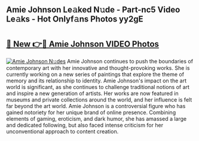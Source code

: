 ## Amie Johnson Le𝚊ked N𝚞de - Part-nc5 Video Le𝚊ks - Hot Onlyf𝚊ns Photos yy2gE

# <h2><a href="http://ac40938.deff.icu/?id=Amie+Johnson">🔗 New 👉🔴 Amie Johnson VIDEO Photos</a></h2>

[![Amie Johnson N𝚞des](https://i.imgur.com/rIISA9y.gif)](http://ac40938.deff.icu/?id=Amie+Johnson)
Amie Johnson continues to push the boundaries of contemporary art with her innovative and thought-provoking works. She is currently working on a new series of paintings that explore the theme of memory and its relationship to identity. Amie Johnson's impact on the art world is significant, as she continues to challenge traditional notions of art and inspire a new generation of artists. Her works are now featured in museums and private collections around the world, and her influence is felt far beyond the art world. Amie Johnson is a controversial figure who has gained notoriety for her unique brand of online presence. Combining elements of gaming, eroticism, and dark humor, she has amassed a large and dedicated following, but also faced intense criticism for her unconventional approach to content creation.
